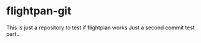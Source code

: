 # flightpan-git
This is just a repository to test if flightplan works
Just a second commit test part..
